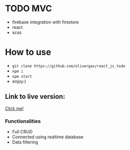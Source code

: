 # TODO MVC

- firebase integration with firestore
- react
- scss

# How to use
- `git clone https://github.com/olivergav/react_js_todo`
- `npm i`
- `npm start`
- enjoy:)

## Link to live version:
[Click me!](https://todos-f0796.web.app)


### Functionalities

- Full CRUD
- Connected using realtime database
- Data filtering
